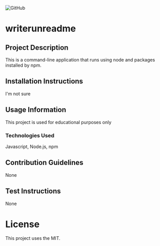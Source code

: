 
![GitHub](https://img.shields.io/github/license/joeseff6/writerunreadme)

# writerunreadme

## Project Description

This is a command-line application that runs using node and packages installed by npm.

## Installation Instructions

I'm not sure

## Usage Information

This project is used for educational purposes only

### Technologies Used

Javascript, Node.js, npm

## Contribution Guidelines

None

## Test Instructions

None

# License
This project uses the MIT.
